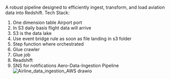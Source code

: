 A robust pipeline designed to efficiently ingest, transform, and load aviation data into Redshift.
Tech Stack:
1.	One dimension table Airport port
2.	In S3 daily basis flight data will arrive
3.	S3 is the data lake
4.	Use event bridge rule as soon as file landing in s3 folder
5.	Step function where orchestrated 
6.	Glue crawler
7.	Glue job
8.	Readshift 
9.	SNS for notifications
Aero-Data-Ingestion Pipeline
![Airline_data_ingestion_AWS drawio](https://github.com/user-attachments/assets/3fd3402e-1c9d-4a52-b51e-40bc58af6836)
